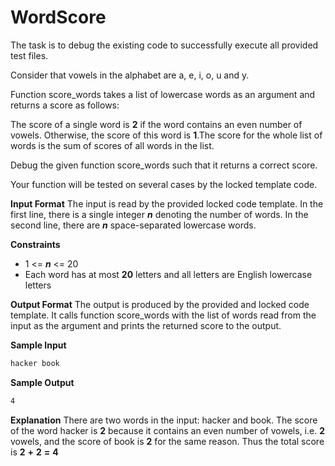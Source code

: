 # WordScore

The task is to debug the existing code to successfully execute all provided test files.

Consider that vowels in the alphabet are a, e, i, o, u and y.

Function score_words takes a list of lowercase words as an argument and returns a score as follows:

The score of a single word is **2** if the word contains an even number of vowels. Otherwise, the score of this word is **1**.The score for the whole list of words is the sum of scores of all words in the list.

Debug the given function score_words such that it returns a correct score.

Your function will be tested on several cases by the locked template code.

**Input Format**
The input is read by the provided locked code template. In the first line, there is a single integer **_n_** denoting the number of words. In the second line, there are **_n_** space-separated lowercase words.

**Constraints**
- 1 <= **_n_** <= 20
- Each word has at most **20**  letters and all letters are English lowercase letters

**Output Format**
The output is produced by the provided and locked code template. It calls function score_words with the list of words read from the input as the argument and prints the returned score to the output.

**Sample Input**
```bash
hacker book
```

**Sample Output**
```bash
4
```

**Explanation**
There are two words in the input: hacker and book. The score of the word hacker is **2** because it contains an even number of vowels, i.e. **2** vowels, and the score of book is **2** for the same reason. Thus the total score is **2** **+** **2** **=** **4**